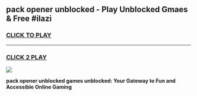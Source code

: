 
## pack opener unblocked - Play Unblocked Gmaes & Free #ilazi
<h3>
<a href="https://news.freeplayer.one?title=pack_opener_unblocked&ref=26F">CLICK TO PLAY</a></h3>
<hr>

<h3>
<a href="https://news.freeplayer.one?title=pack_opener_unblocked&ref=26F">CLICK 2 PLAY</a>
  
</h3>

<a href="https://news.freeplayer.one?title=pack_opener_unblocked&ref=26F/"><img src="https://clearcache.store/games.png"></a>


**pack opener unblocked games unblocked: Your Gateway to Fun and Accessible Online Gaming**
